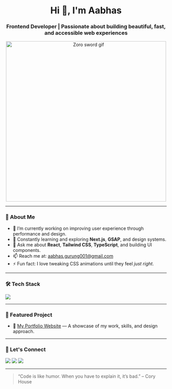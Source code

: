 <h1 align="center">Hi 👋, I'm Aabhas</h1>
<h3 align="center">Frontend Developer | Passionate about building beautiful, fast, and accessible web experiences</h3>

<p align="center">
  <img src="https://media.giphy.com/media/4OV1bLOIWwIXRxpXlN/giphy.gif" width="500" alt="Zoro sword gif" />
</p>

---

### 🚀 About Me

- 🔭 I’m currently working on improving user experience through performance and design.
- 🌱 Constantly learning and exploring **Next.js**, **GSAP**, and design systems.
- 💬 Ask me about **React**, **Tailwind CSS**, **TypeScript**, and building UI components.
- 📫 Reach me at: [aabhas.gurung001@gmail.com](mailto:aabhas.gurung001@gmail.com)
- ⚡ Fun fact: I love tweaking CSS animations until they feel *just right*.

---

### 🛠️ Tech Stack

<p align="left">
  <img src="https://skillicons.dev/icons?i=html,css,js,ts,react,nextjs,nodejs,tailwind,git" />
</p>

---

### 🧰 Featured Project

- 🔗 [My Portfolio Website]([https://axbhxs.vercel.app/](https://aabhas.vercel.app/)) — A showcase of my work, skills, and design approach.

---

### 🤝 Let's Connect

<p align="left">
  <a href="https://linkedin.com/in/yourusername" target="_blank"><img src="https://skillicons.dev/icons?i=linkedin" /></a>
  <a href="https://twitter.com/yourusername" target="_blank"><img src="https://skillicons.dev/icons?i=twitter" /></a>
  <a href="https://axbhxs.vercel.app/" target="_blank"><img src="https://skillicons.dev/icons?i=webflow" /></a>
</p>

---

> “Code is like humor. When you have to explain it, it’s bad.” – Cory House
